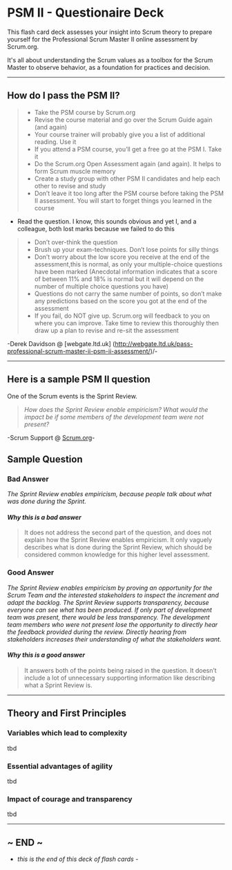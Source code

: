 PSM II - Questionaire Deck
=====================
This flash card deck assesses your insight into Scrum theory to prepare yourself for the Professional Scrum Master II online assessment by Scrum.org.

It's all about understanding the Scrum values as a toolbox for the Scrum Master to observe behavior, as a foundation for practices and decision.

----

## How do I pass the PSM II?
>- Take the PSM course by Scrum.org
>- Revise the course material and go over the Scrum Guide again (and again)
>- Your course trainer will probably give you a list of additional reading. Use it
>- If you attend a PSM course, you’ll get a free go at the PSM I. Take it
>- Do the Scrum.org Open Assessment again (and again). It helps to form Scrum muscle memory
>- Create a study group with other PSM II candidates and help each other to revise and study
>- Don’t leave it too long after the PSM course before taking the PSM II assessment. You will start to forget things you learned in the course
- Read the question. I know, this sounds obvious and yet I, and a colleague, both lost marks because we failed to do this
>- Don’t over-think the question
>- Brush up your exam-techniques. Don’t lose points for silly things
>- Don’t worry about the low score you receive at the end of the assessment,this is normal, as only your multiple-choice questions have been marked (Anecdotal information indicates that a score of between 11% and 18% is normal but it will depend on the number of multiple choice questions you have)
>- Questions do not carry the same number of points, so don’t make any predictions based on the score you got at the end of the assessment
>- If you fail, do NOT give up. Scrum.org will feedback to you on where you can improve. Take time to review this thoroughly then draw up a plan to revise and re-sit the assessment

-Derek Davidson @ [webgate.ltd.uk] (http://webgate.ltd.uk/pass-professional-scrum-master-ii-psm-ii-assessment/)/-

----

## Here is a sample PSM II question
One of the Scrum events is the Sprint Review.
>*How does the Sprint Review enable empiricism?*
>*What would the impact be if some members of the development team were not present?*

-Scrum Support @ [Scrum.org](https://www.scrum.org/Forums/aft/1443)-

## Sample Question

### Bad Answer
*The Sprint Review enables empiricism, because people talk about what was done during the Sprint.*

#### *Why this is a bad answer*
>It does not address the second part of the question, and does not explain how the Sprint Review enables empiricism. It only vaguely describes what is done during the Sprint Review, which should be considered common knowledge for this higher level assessment. 

### Good Answer
*The Sprint Review enables empiricism by proving an opportunity for the Scrum Team and the interested stakeholders to inspect the increment and adapt the backlog. The Sprint Review supports transparency, because everyone can see what has been produced.*
*If only part of development team was present, there would be less transparency. The development team members who were not present lose the opportunity to directly hear the feedback provided during the review. Directly hearing from stakeholders increases their understanding of what the stakeholders want.*

#### *Why this is a good answer*
>It answers both of the points being raised in the question. It doesn’t include a lot of unnecessary supporting information like describing what a Sprint Review is.

----

## Theory and First Principles

### Variables which lead to complexity
tbd

### Essential advantages of agility
tbd

### Impact of courage and transparency
tbd

----

## ~ END ~
- *this is the end of this deck of flash cards* -
